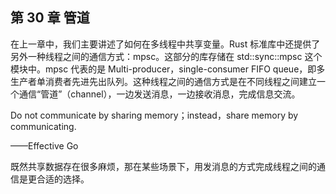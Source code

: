 ## 第 30 章 管道

在上一章中，我们主要讲述了如何在多线程中共享变量。Rust 标准库中还提供了另外一种线程之间的通信方式：mpsc。这部分的库存储在 std::sync::mpsc 这个模块中。mpsc 代表的是 Multi-producer，single-consumer FIFO queue，即多生产者单消费者先进先出队列。这种线程之间的通信方式是在不同线程之间建立一个通信“管道”（channel），一边发送消息，一边接收消息，完成信息交流。

Do not communicate by sharing memory；instead，share memory by communicating.

——Effective Go

既然共享数据存在很多麻烦，那在某些场景下，用发消息的方式完成线程之间的通信是更合适的选择。
